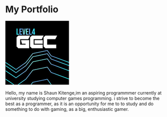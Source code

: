 # My Portfolio
![Pro Dev Logo](https://github.com/skunity101/skunity101.github.io/blob/main/images/prodevicon.jpg)

Hello, my name is Shaun Kitenge,im an aspiring programmmer currently at university studying computer games programming.
i strive to become the best as a programmer, as it is an opportunity for me to to study and do something to do with gaming, as a big, enthusiastic gamer.
